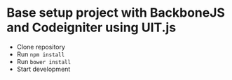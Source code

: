# Base setup project with BackboneJS and Codeigniter using UIT.js

* Clone repository
* Run ```npm install```
* Run ```bower install```
* Start development
